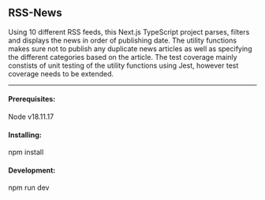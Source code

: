 ## RSS-News

Using 10 different RSS feeds, this Next.js TypeScript project parses, filters and displays the news in order of publishing date. The utility functions makes sure not to publish any duplicate news articles as well as specifying the different categories based on the article.
The test coverage mainly constists of unit testing of the utility functions using Jest, however test coverage needs to be extended.



___    
#### Prerequisites:
Node v18.11.17

#### Installing:
npm install

#### Development:
npm run dev
